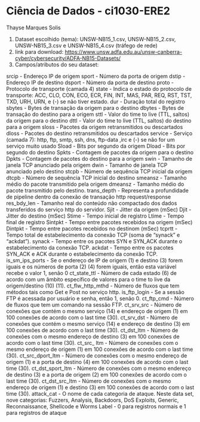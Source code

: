# Ciência de Dados - ci1030-ERE2
Thayse Marques Solis

1. Dataset escolhido (tema): UNSW-NB15_1.csv, UNSW-NB15_2.csv, UNSW-NB15_3.csv e UNSW-NB15_4.csv (tráfego de rede)
2. link para download: https://www.unsw.adfa.edu.au/unsw-canberra-cyber/cybersecurity/ADFA-NB15-Datasets/
3. Campos/atributos do seu dataset: 

srcip - Endereço IP de origem
sport - Número da porta de origem
dstip - Endereço IP de destino
dsport - Número da porta de destino
proto - Protocolo de transporte (camada 4)
state - Indica o estado do protocolo de transporte: ACC, CLO, CON, ECO, ECR, FIN, INT, MAS, PAR, REQ, RST, TST, TXD, URH, URN, e (-) se não tiver estado.
dur - Duração total do registro
sbytes - Bytes de transação da origem para o destino
dbytes - Bytes de transação do destino para a origem
sttl - Valor do time to live (TTL, saltos) da origem para o destino
dttl - Valor do time to live (TTL, saltos) do destino para a origem
sloss - Pacotes da origem retransmitidos ou descartados
dloss - Pacotes do destino retransmitidos ou descartados
service - Serviço (camada 7): http, ftp, smtp, ssh, dns, ftp-data ,irc e (-) se não for um serviço muito usado
Sload - Bits por segundo da origem
Dload - Bits por segundo do destino
Spkts - Contagem de pacotes da origem para o destino
Dpkts - Contagem de pacotes do destino para a origem
swin - Tamanho de janela TCP anunciado pela origem
dwin - Tamanho de janela TCP anunciado pelo destino
stcpb - Número de sequência TCP inicial da origem
dtcpb - Número de sequência TCP inicial do destino
smeansz - Tamanho médio do pacote transmitido pela origem
dmeansz - Tamanho médio do pacote transmitido pelo destino.
trans_depth - Representa a profundidade de pipeline dentro da conexão de transação http request/response
res_bdy_len - Tamanho real do conteúdo não compactado dos dados transferidos do serviço http do servidor.
Sjit - Jitter da origem (mSec)
Djit - Jitter do destino (mSec)
Stime - Tempo inicial de registro
Ltime - Tempo final de registro
Sintpkt - Tempo entre pacotes recebidos na origem (mSec)
Dintpkt - Tempo entre pacotes recebidos no destinom (mSec)
tcprtt - Tempo total de estabelecimento da conexão TCP (soma de “synack” e “ackdat”).
synack - Tempo entre os pacotes SYN e SYN_ACK durante o estabelecimento da conexão TCP.
ackdat - Tempo entre os pacotes SYN_ACK e ACK durante o estabelecimento da conexão TCP.
is_sm_ips_ports - Se o endereço de IP de origem (1) e destino (3) forem iguais e os números de porta (2) (4) forem iguais, então esta variável recebe o valor 1, senão 0
ct_state_ttl - Número de cada estado (6) de acordo com um âmbito específico de valores para o time to live da origem/destino (10) (11).
ct_flw_http_mthd - Número de fluxos que tem métodos tais como Get e Post no serviço http.
is_ftp_login - Se a sessão FTP é acessada por usuário e senha, então 1, senão 0.
ct_ftp_cmd - Número de fluxos que tem um comando na sessão FTP.
ct_srv_src - Número de conexões que contém o mesmo serviço (14) e endereço de origem (1) em 100 conexões de acordo com o last time (30).
ct_srv_dst - Número de conexões que contém o mesmo serviço (14) e endereço de destino (3) em 100 conexões de acordo com o last time (30).
ct_dst_ltm - Número de conexões com o mesmo endereço de destino (3) em 100 conexões de acordo com o last time (30).
ct_src_ ltm - Número de conexões com o mesmo endereço de origem (1) em 100 conexões de acordo com o last time (30).
ct_src_dport_ltm - Número de conexões com o mesmo endereço de origem (1) e a porta de destino (4) em 100 conexões de acordo com o last time (30).
ct_dst_sport_ltm - Número de conexões com o mesmo endereço de destino (3) e a porta de origem (2) em 100 conexões de acordo com o last time (30).
ct_dst_src_ltm - Número de conexões com o mesmo endereço de origem (1) e destino (3) em 100 conexões de acordo com o last time (30).
attack_cat - O nome de cada categoria de ataque. Neste data set, nove categorias: Fuzzers, Analysis, Backdoors, DoS Exploits, Generic, Reconnaissance, Shellcode e Worms
Label - 0 para registros normais e 1 para registros de ataque
